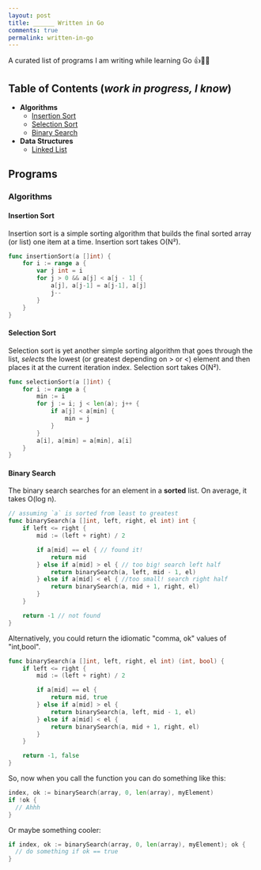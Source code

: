 ```yaml
---
layout: post
title: ______ Written in Go
comments: true
permalink: written-in-go
---
```


A curated list of programs I am writing while learning Go 👍🌮🐑

<!-- NOTE: when linking to header sections in markdown, the link needs to be ALL LOWER CASE!! -->
## Table of Contents (*work in progress, I know*)
  - **Algorithms**
    - [Insertion Sort](#insertion-sort)
    - [Selection Sort](#selection-sort)
    - [Binary Search](#binary-search)
  - **Data Structures**
    - [Linked List]()

## Programs
### Algorithms
#### Insertion Sort
Insertion sort is a simple sorting algorithm that builds the final sorted array (or list) one item at a time. Insertion sort takes O(N²).
```go
func insertionSort(a []int) {
	for i := range a {
		var j int = i
		for j > 0 && a[j] < a[j - 1] {
			a[j], a[j-1] = a[j-1], a[j]
			j--
		}
	}
}
```

#### Selection Sort
Selection sort is yet another simple sorting algorithm that goes through the list, *selects* the lowest (or greatest depending on > or <) element and then places it at the current iteration index. Selection sort takes O(N²).
```go
func selectionSort(a []int) {
	for i := range a {
		min := i
		for j := i; j < len(a); j++ {
			if a[j] < a[min] {
				min = j
			}
		}
		a[i], a[min] = a[min], a[i]
	}
}
```


#### Binary Search
The binary search searches for an element in a **sorted** list. On average, it takes O(log n).
```go
// assuming `a` is sorted from least to greatest
func binarySearch(a []int, left, right, el int) int {
	if left <= right {
		mid := (left + right) / 2

		if a[mid] == el { // found it!
			return mid
		} else if a[mid] > el { // too big! search left half
			return binarySearch(a, left, mid - 1, el)
		} else if a[mid] < el { //too small! search right half
			return binarySearch(a, mid + 1, right, el)
		}
	}

	return -1 // not found
}
```

Alternatively, you could return the idiomatic "comma, ok" values of "int,bool".
```go
func binarySearch(a []int, left, right, el int) (int, bool) {
	if left <= right {
		mid := (left + right) / 2

		if a[mid] == el {
			return mid, true
		} else if a[mid] > el {
			return binarySearch(a, left, mid - 1, el)
		} else if a[mid] < el {
			return binarySearch(a, mid + 1, right, el)
		}
	}

	return -1, false
}
```
So, now when you call the function you can do something like this:
```go
index, ok := binarySearch(array, 0, len(array), myElement)
if !ok {
  // Ahhh
}
```
Or maybe something cooler:
```go
if index, ok := binarySearch(array, 0, len(array), myElement); ok {
  // do something if ok == true 
}
```
